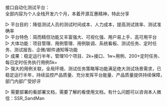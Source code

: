 接口自动化测试平台：  
全部内容为个人全栈开发六个月，本着开源互惠精神，特此分享  

▷ 平台目的：降低测试人员的测试时间成本、人力成本，提高测试效率、测试准确率  
▷ 平台特色：简而精但功能又丰富强大、可视化强、用户易上手、高可用平台  
▷ 大体功能：项目管理、用例管理、用例联调、系统看板、测试任务、定时任务、测试报告、企微/邮件通知等功能  
▷ 成果：稳定运行半年，管理10个项目、2k+接口、1w+用例、200+定时任务、每日定时任务执行用例5k+  
▷ 强大的用例关联，全局环境、测试任务策略等功能满足绝大测试场景需求，已稳定运行半年，持续监控产品质量、充分发挥平台能量、产品质量提供持续保障，部门内部广受好评  

▷ 需要部署的看部署文档，需要了解的看使用文档，有什么问题可以咨询本人微信：SSR_SandMan  
